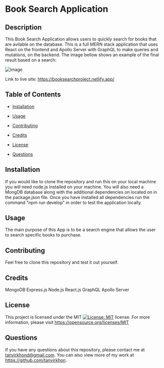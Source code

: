 # Book Search Application

## Description
This Book Search Application allows users to quickly search for books that are avilable on the database. This is a full MERN stack application that uses React on the frontend and Apollo Server with GraphQL to make queries and mutations, on the backend. The image bellow shows an example of the final result based on a search:

![image](https://github.com/tanvirkhon/book-search-engine/assets/119143763/228b6e9f-b15a-4929-800f-f324c3d0b2d5)

Link to live site: https://booksearchproject.netlify.app/

## Table of Contents
    
* [Installation](#installation) 
    
* [Usage](#usage) 
    
* [Contributing](#contributing) 
    
* [Credits](#tests) 
    
* [License](#license) 
    
* [Questions](#questions)
    
## Installation 
If you would like to clone the repository and run this on your local machine you will need node.js installed on your machine. You will also need a MongDB database along with the additional dependencies on located on in the package.json file. Once you have installed all dependencies run the command "npm run develop" in order to test the application locally. 

## Usage

The main purpose of this App is to be a search engine that allows the user to search specific books to purchase.

## Contributing 
Feel free to clone this repository and test it out yourself.
    
## Credits

MongoDB
Express.js
Node.js
React.js
GraphQL
Apollo Server

## License
This project is licensed under the MIT [![License: MIT](https://img.shields.io/badge/License-MIT-yellow.svg)](https://opensource.org/licenses/MIT) license. For more information, please visit https://opensource.org/licenses/MIT
    
## Questions
If you have any questions about this repository, please contact me at tanvirkhond@gmail.com. You can also view more of my work at https://github.com/tanvirkhon.
